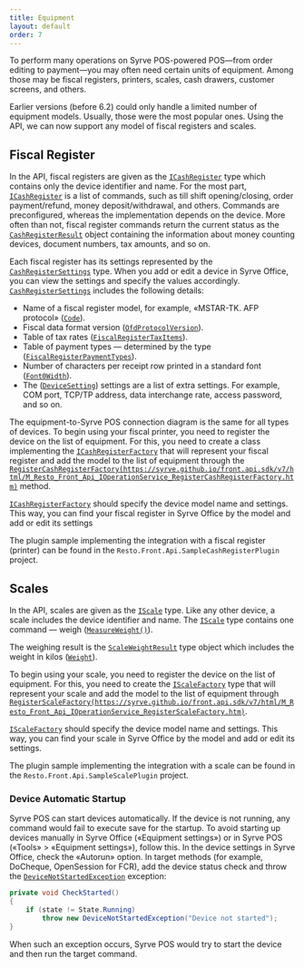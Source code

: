 ```yaml
---
title: Equipment
layout: default
order: 7
---
```

To perform many operations on Syrve POS-powered POS—from order editing to payment—you may often need certain units of equipment. Among those may be fiscal registers, printers, scales, cash drawers, customer screens, and others.

Earlier versions (before 6.2) could only handle a limited number of equipment models. Usually, those were the most popular ones. Using the API, we can now support any model of fiscal registers and scales.

## Fiscal Register ##

In the API, fiscal registers are given as the [`ICashRegister`](https://syrve.github.io/front.api.sdk/v7/html/T_Resto_Front_Api_Devices_ICashRegister.htm) type which contains only the device identifier and name. For the most part, [`ICashRegister`](https://syrve.github.io/front.api.sdk/v7/html/T_Resto_Front_Api_Devices_ICashRegister.htm) is a list of commands, such as till shift opening/closing, order payment/refund, money deposit/withdrawal, and others. Commands are preconfigured, whereas the implementation depends on the device. More often than not, fiscal register commands return the current status as the [`CashRegisterResult`](https://syrve.github.io/front.api.sdk/v7/html/T_Resto_Front_Api_Data_Device_Results_CashRegisterResult.htm) object containing the information about money counting devices, document numbers, tax amounts, and so on. 

Each fiscal register has its settings represented by the [`CashRegisterSettings`](https://syrve.github.io/front.api.sdk/v7/html/T_Resto_Front_Api_Data_Device_Settings_CashRegisterSettings.htm) type. When you add or edit a device in Syrve Office, you can view the settings and specify the values accordingly. [`CashRegisterSettings`](https://syrve.github.io/front.api.sdk/v7/html/T_Resto_Front_Api_Data_Device_Settings_CashRegisterSettings.htm) includes the following details:

- Name of a fiscal register model, for example, «MSTAR-TK. AFP protocol» ([`Code`](https://syrve.github.io/front.api.sdk/v7/html/P_Resto_Front_Api_Data_Device_Settings_DeviceSettings_Code.htm)).
- Fiscal data format version ([`OfdProtocolVersion`](https://syrve.github.io/front.api.sdk/v7/html/P_Resto_Front_Api_Data_Device_Settings_CashRegisterSettings_OfdProtocolVersion.htm)).
- Table of tax rates ([`FiscalRegisterTaxItems`](https://syrve.github.io/front.api.sdk/v7/html/P_Resto_Front_Api_Data_Device_Settings_CashRegisterSettings_FiscalRegisterTaxItems.htm)).
- Table of payment types — determined by the type ([`FiscalRegisterPaymentTypes`](https://syrve.github.io/front.api.sdk/v7/html/P_Resto_Front_Api_Data_Device_Settings_CashRegisterSettings_FiscalRegisterPaymentTypes.htm)).
- Number of characters per receipt row printed in a standard font ([`Font0Width`](https://syrve.github.io/front.api.sdk/v7/html/P_Resto_Front_Api_Data_Device_Settings_CashRegisterSettings_Font0Width.htm)).
- The ([`DeviceSetting`]()) settings are a list of extra settings. For example, COM port, TCP/TP address, data interchange rate, access password, and so on.

The equipment-to-Syrve POS connection diagram is the same for all types of devices. To begin using your fiscal printer, you need to register the device on the list of equipment. For this, you need to create a class implementing the [`ICashRegisterFactory`](https://syrve.github.io/front.api.sdk/v7/html/T_Resto_Front_Api_Devices_ICashRegisterFactory.htm) that will represent your fiscal register and add the model to the list of equipment through the [`RegisterCashRegisterFactory(https://syrve.github.io/front.api.sdk/v7/html/M_Resto_Front_Api_IOperationService_RegisterCashRegisterFactory.htm)`]() method. 

[`ICashRegisterFactory`](https://syrve.github.io/front.api.sdk/v7/html/T_Resto_Front_Api_Devices_ICashRegisterFactory.htm) should specify the device model name and settings. This way, you can find your fiscal register in Syrve Office by the model and add or edit its settings

The plugin sample implementing the integration with a fiscal register (printer) can be found in the `Resto.Front.Api.SampleCashRegisterPlugin` project.

## Scales ##

In the API, scales are given as the [`IScale`](https://syrve.github.io/front.api.sdk/v7/html/T_Resto_Front_Api_Devices_IScale.htm) type. Like any other device, a scale includes the device identifier and name. The [`IScale`](https://syrve.github.io/front.api.sdk/v7/html/T_Resto_Front_Api_Devices_IScale.htm) type contains one command — weigh ([`MeasureWeight()`](https://syrve.github.io/front.api.sdk/v7/html/M_Resto_Front_Api_Devices_IScale_MeasureWeight.htm)).

The weighing result is the [`ScaleWeightResult`](https://syrve.github.io/front.api.sdk/v7/html/T_Resto_Front_Api_Data_Device_Results_ScaleWeightResult.htm) type object which includes the weight in kilos ([`Weight`](https://syrve.github.io/front.api.sdk/v7/html/P_Resto_Front_Api_Data_Device_Results_ScaleWeightResult_Weight.htm)).

To begin using your scale, you need to register the device on the list of equipment. For this, you need to create the [`IScaleFactory`](https://syrve.github.io/front.api.sdk/v7/html/T_Resto_Front_Api_Devices_IScaleFactory.htm) type that will represent your scale and add the model to the list of equipment through [`RegisterScaleFactory(https://syrve.github.io/front.api.sdk/v7/html/M_Resto_Front_Api_IOperationService_RegisterScaleFactory.htm)`](). 

[`IScaleFactory`](https://syrve.github.io/front.api.sdk/v7/html/T_Resto_Front_Api_Devices_IScaleFactory.htm) should specify the device model name and settings. This way, you can find your scale in Syrve Office by the model and add or edit its settings. 

The plugin sample implementing the integration with a scale can be found in the `Resto.Front.Api.SampleScalePlugin` project.

### Device Automatic Startup ###

Syrve POS can start devices automatically. If the device is not running, any command would fail to execute save for the startup. To avoid starting up devices manually in Syrve Office («Equipment settings») or in Syrve POS («Tools» > «Equipment settings»), follow this. In the device settings in Syrve Office, check the «Autorun» option. In target methods (for example, DoCheque, OpenSession for FCR), add the device status check and throw the [`DeviceNotStartedException`](http://syrve.github.io/front.api.sdk/v6/html/T_Resto_Front_Api_Exceptions_DeviceNotStartedException.htm) exception:

```cs
private void CheckStarted()
{
    if (state != State.Running)
        throw new DeviceNotStartedException("Device not started");
}
```

When such an exception occurs, Syrve POS would try to start the device and then run the target command.
